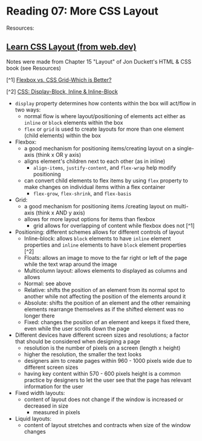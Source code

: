 # Reading 07: More CSS Layout

Resources:

## [Learn CSS Layout (from web.dev)](https://web.dev/learn/css/layout/)

Notes were made from Chapter 15 "Layout" of Jon Duckett's HTML & CSS book (see Resources)

[^1] [Flexbox vs. CSS Grid-Which is Better?](https://youtu.be/hs3piaN4b5I)

[^2] [CSS: Display-Block, Inline & Inline-Block](https://youtu.be/hgoFi0fCv3w)

* `display` property determines how contents within the box will act/flow in two ways:
  * normal flow is where layout/positioning of elements act either as `inline` or `block` elements within the box
  * `flex` or `grid` is used to create layouts for more than one element (child elements) within the box
* Flexbox:
  * a good mechanism for positioning items/creating layout on a single-axis (think x OR y axis)
  * aligns element's children next to each other (as in inline)
    * `align-items`, `justify-content`, and `flex-wrap` help modify positioning
  * can convert child elements to flex items by using `flex` property to make changes on individual items within a flex container
    * `flex-grow`, `flex-shrink`, and `flex-basis`
* Grid:
  * a good mechanism for positioning items /creating layout on multi-axis (think x AND y axis)
  * allows for more layout options for items than flexbox
    * grid allows for overlapping of content while flexbox does not [^1]
* Positioning: different schemes allows for different controls of layout
  * Inline-block: allows `block` elements to have `inline` element properties and `inline` elements to have `block` element properties [^2]
  * Floats: allows an image to move to the far right or left of the page while the text wrap around the image
  * Multicolumn layout: allows elements to displayed as columns and allows
  * Normal: see above
  * Relative: shifts the position of an element from its normal spot to another while not affecting the position of the elements around it
  * Absolute: shifts the position of an element and the other remaining elements rearrange themselves as if the shifted element was no longer there
  * Fixed: changes the position of an element and keeps it fixed there, even while the user scrolls down the page
* Different devices have different screen sizes and resolutions; a factor that should be considered when designing a page
  * resolution is the number of pixels on a screen (length x height)
  * higher the resolution, the smaller the text looks
  * designers aim to create pages within 960 - 1000 pixels wide due to different screen sizes
  * having key content within 570 - 600 pixels height is a common practice by designers to let the user see that the page has relevant information for the user
* Fixed width layouts:
  * content of layout does not change if the window is increased or decreased in size
    * measured in pixels
* Liquid layouts:
  * content of layout stretches and contracts when size of the window changes
  